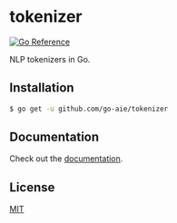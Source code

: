 # tokenizer

[![Go Reference](https://pkg.go.dev/badge/go-aie/tokenizer/vulndb.svg)][1]

NLP tokenizers in Go.


## Installation

```bash
$ go get -u github.com/go-aie/tokenizer
```


## Documentation

Check out the [documentation][1].


## License

[MIT](LICENSE)


[1]: https://pkg.go.dev/github.com/go-aie/tokenizer
